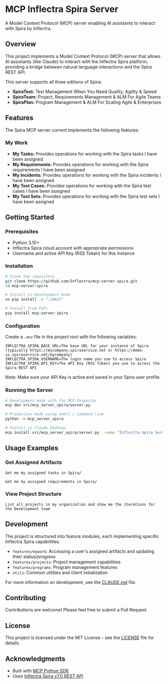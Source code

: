 # MCP Inflectra Spira Server
A Model Context Protocol (MCP) server enabling AI assistants to interact with Spira by Inflectra.

## Overview
This project implements a Model Context Protocol (MCP) server that allows AI assistants (like Claude) to interact with the Inflectra Spira platform, providing a bridge between natural language interactions and the Spira REST API.

This server supports all three editions of Spira:
- **SpiraTest:** Test Management When You Need Quality, Agility & Speed 
- **SpiraTeam:** Project, Requirements Management & ALM For Agile Teams 
- **SpiraPlan:** Program Management & ALM For Scaling Agile & Enterprises   


## Features
The Spira MCP server current implements the following features:

### My Work

- **My Tasks:** Provides operations for working with the Spira tasks I have been assigned
- **My Requirements:** Provides operations for working with the Spira requirements I have been assigned
- **My Incidents:** Provides operations for working with the Spira incidents I have been assigned
- **My Test Cases:** Provides operations for working with the Spira test cases I have been assigned
- **My Test Sets:** Provides operations for working with the Spira test sets I have been assigned

## Getting Started

### Prerequisites

- Python 3.10+
- Inflectra Spira cloud account with appropriate permissions
- Username and active API Key (RSS Token) for this instance

### Installation

```bash
# Clone the repository
git clone https://github.com/Inflectra/mcp-server-spira.git
cd mcp-server-spira

# Install in development mode
uv pip install -e ".[dev]"

# Install from PyPi
pip install mcp-server-spira
```

### Configuration

Create a `.env` file in the project root with the following variables:

```
INFLECTRA_SPIRA_BASE_URL=The base URL for your instance of Spira (typically https://mycompany.spiraservice.net or https://demo-xx.spiraservice.net/mycompany)
INFLECTRA_SPIRA_USERNAME=The login name you use to access Spira
INFLECTRA_SPIRA_API_KEY=The API Key (RSS Token) you use to access the Spira REST API
```

Note: Make sure your API Key is active and saved in your Spira user profile.

### Running the Server

```bash
# Development mode with the MCP Inspector
mcp dev src/mcp_server_spira/server.py

# Production mode using shell / command line
python -m mcp_server_spira

# Install in Claude Desktop
mcp install src/mcp_server_spira/server.py --name "Inflectra Spira Server"
```

## Usage Examples

### Get Assigned Artifacts

```
Get me my assigned tasks in Spira/
```

```
Get me my assigned requirements in Spira/
```


### View Project Structure

```
List all projects in my organization and show me the iterations for the Development team
```

## Development

The project is structured into feature modules, each implementing specific Inflectra Spira capabilities:

- `features/mywork`: Accessing a user's assigned artifacts and updating their status/progress
- `features/projects`: Project management capabilities
- `features/programs`: Program management features
- `utils`: Common utilities and client initialization

For more information on development, see the [CLAUDE.md](CLAUDE.md) file.

## Contributing

Contributions are welcome! Please feel free to submit a Pull Request.

## License

This project is licensed under the MIT License - see the [LICENSE](LICENSE) file for details.

## Acknowledgments

- Built with [MCP Python SDK](https://github.com/modelcontextprotocol/python-sdk)
- Uses [Inflectra Spira v7.0 REST API](https://spiradoc.inflectra.com/Developers/API-Overview/)